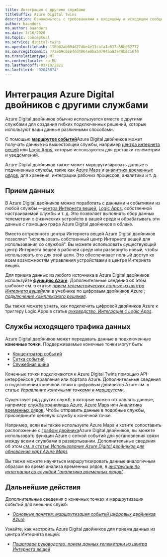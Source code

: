 ```yaml
---
title: Интеграция с другими службами
titleSuffix: Azure Digital Twins
description: Ознакомьтесь с требованиями к входящему и исходящим сообщениям при развертывании Azure Digital двойников.
author: baanders
ms.author: baanders
ms.date: 3/16/2020
ms.topic: conceptual
ms.service: digital-twins
ms.openlocfilehash: 118b02ab694d27dbe4e13cbfa1a617a56b052772
ms.sourcegitcommit: 772eb9c6684dd4864e0ba507945a83e48b8c16f0
ms.translationtype: MT
ms.contentlocale: ru-RU
ms.lasthandoff: 03/19/2021
ms.locfileid: "92043074"
---
```

# <a name="integrate-azure-digital-twins-with-other-services"></a>Интеграция Azure Digital двойников с другими службами

Azure Digital двойников обычно используется вместе с другими службами для создания гибких подключенных решений, которые используют ваши данные различными способами.

С помощью [**маршрутов событий**](concepts-route-events.md)Azure Digital двойников может получать данные из вышестоящей службы, например [центра интернета вещей](../iot-hub/about-iot-hub.md) или [Logic Apps](../logic-apps/logic-apps-overview.md), которые используются для доставки телеметрии и уведомлений. 

Azure Digital двойников также может маршрутизировать данные в подчиненные службы, такие как [Azure Maps](../azure-maps/about-azure-maps.md) и [аналитика временных рядов](../time-series-insights/overview-what-is-tsi.md), для хранения, интеграции рабочих процессов, аналитики и т. д. 

## <a name="data-ingress"></a>Прием данных

В Azure Digital двойников можно поработать с данными и событиями из любой службы —[центра Интернета вещей](../iot-hub/about-iot-hub.md), [Logic Apps](../logic-apps/logic-apps-overview.md), собственной настраиваемой службы и т. д. Это позволяет выполнять сбор данных телеметрии с физических устройств в вашей среде и обрабатывать эти данные с помощью графа Azure Digital двойников в облаке.

Вместо встроенного центра Интернета вещей Azure Digital двойников позволяет "использовать собственный центр Интернета вещей для использования со службой". Вы можете использовать существующий центр Интернета вещей в рабочей среде или развернуть новый, чтобы использовать его для этой цели. Это обеспечивает полный доступ ко всем возможностям управления устройствами в центре Интернета вещей.

Для приема данных из любого источника в Azure Digital двойников используйте [**функцию Azure**](../azure-functions/functions-overview.md). Дополнительные сведения об этом шаблоне см. в статье [*прием телеметрических данных из центра Интернета вещей*](how-to-ingest-iot-hub-data.md)или в учебнике по цифровым двойников Azure [*: подключение комплексного решения*](tutorial-end-to-end.md). 

Вы также можете узнать, как подключить цифровой двойников Azure к триггеру Logic Apps в статье [*руководство. Интеграция с Logic Apps*](how-to-integrate-logic-apps.md).

## <a name="data-egress-services"></a>Службы исходящего трафика данных

Azure Digital двойников может передавать данные в подключенные **конечные точки**. Поддерживаемые конечные точки могут быть:
* [Концентратор событий](../event-hubs/event-hubs-about.md)
* [Сетка событий](../event-grid/overview.md)
* [Служебная шина](../service-bus-messaging/service-bus-messaging-overview.md)

Конечные точки подключаются к Azure Digital Twins помощью API-интерфейсов управления или портала Azure. Дополнительные сведения о подключении конечной точки к цифровым двойников Azure см. в статье [*Управление конечными точками и маршрутами*](how-to-manage-routes-apis-cli.md).

Существует ряд других служб, в которые можно отправлять данные, например [служба хранилища Azure](../storage/common/storage-introduction.md), [Azure Maps](../azure-maps/about-azure-maps.md) или [Аналитика временных рядов](../time-series-insights/overview-what-is-tsi.md). Чтобы отправить данные в подобные службы, присоедините целевую службу к конечной точке.

Например, если вы также используете Azure Maps и хотите сопоставить расположение с [графом двойника](concepts-twins-graph.md)Azure Digital двойников, вы можете использовать функции Azure с сеткой событий для установления связи между всеми службами в развертывании. Дополнительные сведения об этом [ *см. в статье Использование Azure Digital двойников для обновления карт Azure Maps*](how-to-integrate-maps.md)

Вы также можете научиться маршрутизировать данные аналогичным образом во время анализа временных рядов, в [*инструкции по интеграции со службой "аналитика временных рядов"*](how-to-integrate-time-series-insights.md).

## <a name="next-steps"></a>Дальнейшие действия

Дополнительные сведения о конечных точках и маршрутизации событий для внешних служб:
* [*Основные понятия: маршрутизация событий цифровых двойников Azure*](concepts-route-events.md)

Узнайте, как настроить Azure Digital двойников для приема данных из центра Интернета вещей:
* [*Пошаговое руководство. прием данных телеметрии из центра Интернета вещей*](how-to-ingest-iot-hub-data.md)
